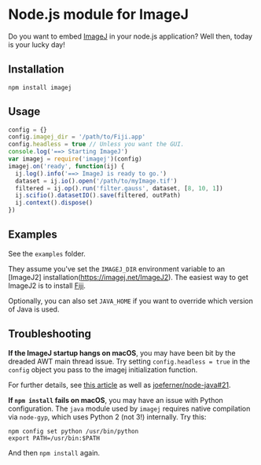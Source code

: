 # Node.js module for ImageJ

Do you want to embed [ImageJ](https://imagej.net/) in your node.js application?
Well then, today is your lucky day!

## Installation

```
npm install imagej
```

## Usage

```javascript
config = {}
config.imagej_dir = '/path/to/Fiji.app'
config.headless = true // Unless you want the GUI.
console.log('==> Starting ImageJ')
var imagej = require('imagej')(config)
imagej.on('ready', function(ij) {
  ij.log().info('==> ImageJ is ready to go.')
  dataset = ij.io().open('/path/to/myImage.tif')
  filtered = ij.op().run('filter.gauss', dataset, [8, 10, 1])
  ij.scifio().datasetIO().save(filtered, outPath)
  ij.context().dispose()
})
```

## Examples

See the `examples` folder.

They assume you've set the `IMAGEJ_DIR` environment variable to an [ImageJ2]
installation(https://imagej.net/ImageJ2). The easiest way to get ImageJ2 is to
install [Fiji](https://fiji.sc/).

Optionally, you can also set `JAVA_HOME` if you want to override which version
of Java is used.

## Troubleshooting

__If the ImageJ startup hangs on macOS__, you may have been bit by the dreaded
AWT main thread issue. Try setting `config.headless = true` in the `config`
object you pass to the imagej initialization function.

For further details, see
[this article](http://mirror.informatimago.com/next/developer.apple.com/technotes/tn2005/tn2147.html#TNTAG40)
as well as
[joeferner/node-java#21](https://github.com/joeferner/node-java/issues/21).

__If `npm install` fails on macOS__, you may have an issue with Python
configuration. The `java` module used by `imagej` requires native compilation
via `node-gyp`, which uses Python 2 (not 3!) internally. Try this:
```
npm config set python /usr/bin/python
export PATH=/usr/bin:$PATH
```
And then `npm install` again.
